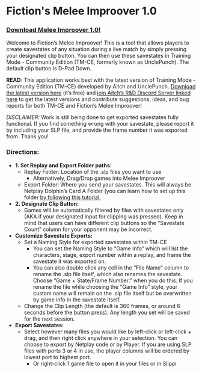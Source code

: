 

# Fiction's Melee Improover 1.0

### [Download Melee Improover 1.0!](https://github.com/Fiction52s/Melee-Improover/releases/tag/1.0)

Welcome to Fiction’s Melee Improover! This is a tool that allows players to create savestates of any situation during a live match by simply pressing your designated clip button. You can then use these savestates in Training Mode - Community Edition (TM-CE, formerly known as UnclePunch). The default clip button is D-Pad Down.

**READ:** This application works best with the latest version of Training Mode - Community Edition (TM-CE) developed by Aitch and UnclePunch. [Download the latest version here](https://github.com/AlexanderHarrison/TrainingMode-CommunityEdition) (it’s free) and [join Aitch’s R&D Discord Server linked here](https://discord.gg/m4sbwGMJQF) to get the latest versions and contribute suggestions, ideas, and bug reports for both TM-CE and Fiction’s Melee Improover! 

*DISCLAIMER:* Work is still being done to get exported savestates fully functional. If you find something wrong with your savestate, please report it by including your SLP file, and provide the frame number it was exported from. Thank you!

### Directions: 
- **1. Set Replay and Export Folder paths:**
    - Replay Folder: Location of the .slp files you want to use
        - Alternatively, Drag/Drop games into Melee Improover
    - Export Folder: Where you send your savestates. This will always be Netplay Dolphin’s Card A Folder (you can learn how to set up this folder [by following this tutorial.](https://docs.google.com/document/d/1A0Chln1Y0SZyPvfK46EjG-iDI7BzjjsGlG5mbmN2nu4/edit?tab=t.0#heading=h.eo37i7dq6xxl)
- **2. Designate Clip Button:**
    - Games will be automatically filtered by files with savestates only (AKA if your designated input for clipping was pressed). Keep in mind that users can have different    clip buttons so the “Savestate Count” column for your opponent may be incorrect. 
- **Customize Savestate Exports:**
    - Set a Naming Style for exported savestates within TM-CE
        - You can set the Naming Style to “Game Info” which will list the characters, stage, export number within a replay, and frame the savestate it was exported on.
        - You can also double click any cell in the “File Name” column to rename the .slp file itself, which also renames the savestate. Choose “Game + State/Frame Number.” when you do this. If you rename the file while choosing the “Game Info” style, your custom name will remain on the .slp file itself but be overwritten by game info in the savestate itself.
    - Change the Clip Length (the default is 360 frames, or around 6 seconds before the button press). Any length you set will be saved for the next session.
- **Export Savestates:**
    - Select however many files you would like by left-click or left-click + drag, and then right click anywhere in your selection. You can choose to export by Netplay code or by Player. If you are using SLP files with ports 3 or 4 in use, the player columns will be ordered by lowest port to highest port.
        - Or right-click 1 game file to open it in your files or in Slippi
